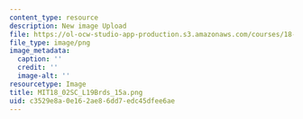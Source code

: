 ```yaml
---
content_type: resource
description: New image Upload
file: https://ol-ocw-studio-app-production.s3.amazonaws.com/courses/18-02sc-multivariable-calculus-fall-2010/c3529e8a0e162ae86dd7edc45dfee6ae_MIT18_02SC_L19Brds_15a.png
file_type: image/png
image_metadata:
  caption: ''
  credit: ''
  image-alt: ''
resourcetype: Image
title: MIT18_02SC_L19Brds_15a.png
uid: c3529e8a-0e16-2ae8-6dd7-edc45dfee6ae
---
```

